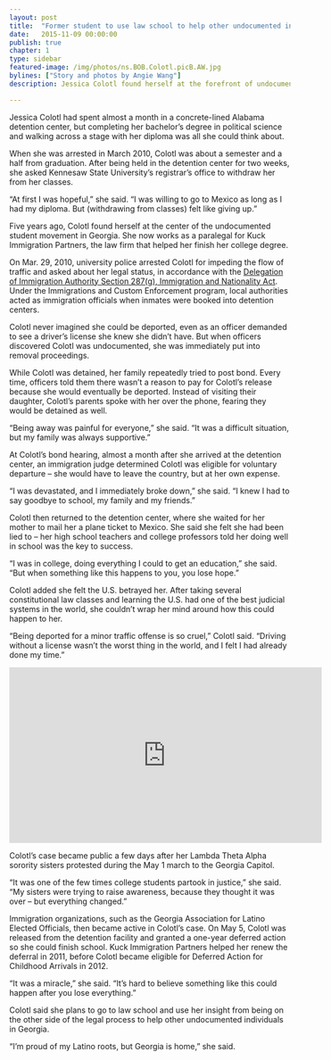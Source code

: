 ```yaml
---
layout: post
title:  "Former student to use law school to help other undocumented individuals"
date:   2015-11-09 00:00:00
publish: true
chapter: 1
type: sidebar
featured-image: /img/photos/ns.BOB.Colotl.picB.AW.jpg
bylines: ["Story and photos by Angie Wang"]
description: Jessica Colotl found herself at the forefront of undocumented student activism in Georgia, after being arrested for a minor traffic violation in 2010.

---
```


Jessica Colotl had spent almost a month in a concrete-lined Alabama detention center, but completing her bachelor’s degree in political science and walking across a stage with her diploma was all she could think about.
 
When she was arrested in March 2010, Colotl was about a semester and a half from graduation. After being held in the detention center for two weeks, she asked Kennesaw State University’s registrar’s office to withdraw her from her classes.
 
“At first I was hopeful,” she said. “I was willing to go to Mexico as long as I had my diploma. But (withdrawing from classes) felt like giving up.”
 
Five years ago, Colotl found herself at the center of the undocumented student movement in Georgia. She now works as a paralegal for Kuck Immigration Partners, the law firm that helped her finish her college degree.
 
On Mar. 29, 2010, university police arrested Colotl for impeding the flow of traffic and asked about her legal status, in accordance with the <a href="https://www.ice.gov/factsheets/287g">Delegation of Immigration Authority Section 287(g), Immigration and Nationality Act</a>. Under the Immigrations and Custom Enforcement program, local authorities acted as immigration officials when inmates were booked into detention centers. 

Colotl never imagined she could be deported, even as an officer demanded to see a driver’s license she knew she didn’t have. But when officers discovered Colotl was undocumented, she was immediately put into removal proceedings. 
 
While Colotl was detained, her family repeatedly tried to post bond. Every time, officers told them there wasn’t a reason to pay for Colotl’s release because she would eventually be deported. Instead of visiting their daughter, Colotl’s parents spoke with her over the phone, fearing they would be detained as well.
 
“Being away was painful for everyone,” she said. “It was a difficult situation, but my family was always supportive.”
 
At Colotl’s bond hearing, almost a month after she arrived at the detention center, an immigration judge determined Colotl was eligible for voluntary departure – she would have to leave the country, but at her own expense.
 
“I was devastated, and I immediately broke down,” she said. “I knew I had to say goodbye to school, my family and my friends.”
 
Colotl then returned to the detention center, where she waited for her mother to mail her a plane ticket to Mexico. She said she felt she had been lied to – her high school teachers and college professors told her doing well in school was the key to success.
 
“I was in college, doing everything I could to get an education,” she said. “But when something like this happens to you, you lose hope.”
 
Colotl added she felt the U.S. betrayed her. After taking several constitutional law classes and learning the U.S. had one of the best judicial systems in the world, she couldn’t wrap her mind around how this could happen to her.
 
“Being deported for a minor traffic offense is so cruel,” Colotl said. “Driving without a license wasn’t the worst thing in the world, and I felt I had already done my time.”
 
<iframe width="560" height="315" src="https://www.youtube.com/embed/wuDEDJjrI7g" frameborder="0" allowfullscreen></iframe>
 
Colotl’s case became public a few days after her Lambda Theta Alpha sorority sisters protested during the May 1 march to the Georgia Capitol.
 
“It was one of the few times college students partook in justice,” she said. “My sisters were trying to raise awareness, because they thought it was over – but everything changed.”
 
Immigration organizations, such as the Georgia Association for Latino Elected Officials, then became active in Colotl’s case. On May 5, Colotl was released from the detention facility and granted a one-year deferred action so she could finish school. Kuck Immigration Partners helped her renew the deferral in 2011, before Colotl became eligible for Deferred Action for Childhood Arrivals in 2012.
 
“It was a miracle,” she said. “It’s hard to believe something like this could happen after you lose everything.”
 
Colotl said she plans to go to law school and use her insight from being on the other side of the legal process to help other undocumented individuals in Georgia.
 
“I’m proud of my Latino roots, but Georgia is home,” she said.
